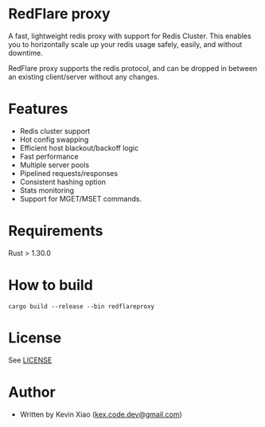 RedFlare proxy
==============

A fast, lightweight redis proxy with support for Redis Cluster. This enables you to horizontally scale up your redis usage safely, easily, and without downtime.

RedFlare proxy supports the redis protocol, and can be dropped in between an existing client/server without any changes.


Features
==============

- Redis cluster support
- Hot config swapping
- Efficient host blackout/backoff logic
- Fast performance
- Multiple server pools
- Pipelined requests/responses
- Consistent hashing option
- Stats monitoring
- Support for MGET/MSET commands.

Requirements
==============
Rust > 1.30.0

How to build
==============
    cargo build --release --bin redflareproxy

License
==============

See [LICENSE](https://github.com/kex103/redflare/blob/master/LICENSE)

# Author
- Written by Kevin Xiao (kex.code.dev@gmail.com)
